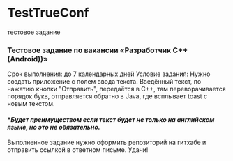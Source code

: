 # TestTrueConf
тестовое задание

### Тестовое задание по вакансии «Разработчик С++ (Android))»
Срок выполнения: до 7 календарных дней
Условие задания: Нужно создать приложение с полем ввода текста. Введённый текст, по нажатию кнопки "Отправить", передаётся в C++, там переворачивается порядок букв, отправляется обратно в Java, где всплывает toast с новым текстом. 
#### *_Будет преимуществом если текст будет не только на английском языке, но это не обязательно._
Выполненное задание нужно оформить репозиторий на гитхабе и отправить ссылкой в ответном письме.
Удачи!
